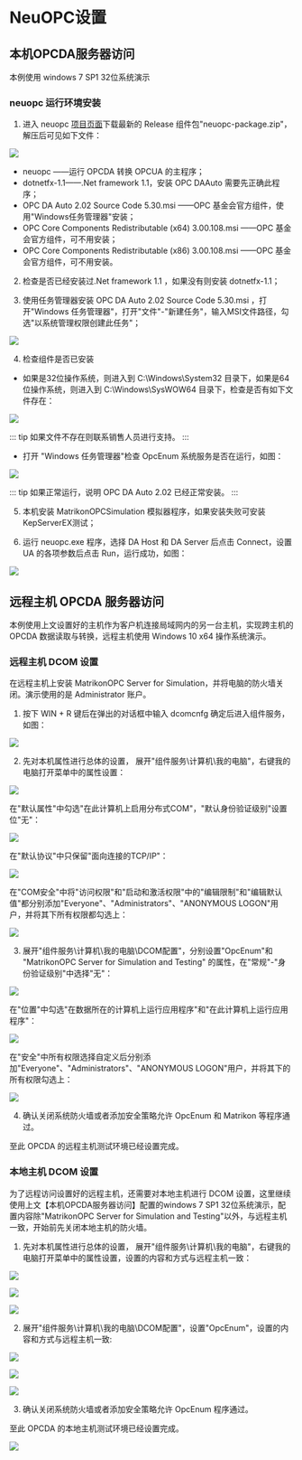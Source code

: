 # NeuOPC设置

## 本机OPCDA服务器访问

本例使用 windows 7 SP1 32位系统演示

### neuopc 运行环境安装

1. 进入 neuopc [项目页面](https://github.com/neugates/neuopc)下载最新的 Release 组件包"neuopc-package.zip"，解压后可见如下文件：

![](./assets-opcda/package.png)

* neuopc ——运行 OPCDA 转换 OPCUA 的主程序；
* dotnetfx-1.1——.Net framework 1.1，安装 OPC DAAuto 需要先正确此程序；
* OPC DA Auto 2.02 Source Code 5.30.msi ——OPC 基金会官方组件，使用"Windows任务管理器"安装；
* OPC Core Components Redistributable (x64) 3.00.108.msi ——OPC 基金会官方组件，可不用安装；
* OPC Core Components Redistributable (x86) 3.00.108.msi ——OPC 基金会官方组件，可不用安装。

2. 检查是否已经安装过.Net framework 1.1 ，如果没有则安装 dotnetfx-1.1；

3. 使用任务管理器安装 OPC DA Auto 2.02 Source Code 5.30.msi ，打开"Windows 任务管理器"，打开"文件"-"新建任务"，输入MSI文件路径，勾选"以系统管理权限创建此任务"；

![](./assets-opcda/install-auto.png)

4. 检查组件是否已安装

* 如果是32位操作系统，则进入到 C:\Windows\System32 目录下，如果是64位操作系统，则进入到 C:\Windows\SysWOW64 目录下，检查是否有如下文件存在：

![](assets-opcda/core-components.png)

::: tip
如果文件不存在则联系销售人员进行支持。
:::

* 打开 "Windows 任务管理器"检查 OpcEnum 系统服务是否在运行，如图：

![](./assets-opcda/opcenum.png)

::: tip
如果正常运行，说明 OPC DA Auto 2.02 已经正常安装。
:::

5. 本机安装 MatrikonOPCSimulation 模拟器程序，如果安装失败可安装KepServerEX测试；

6. 运行 neuopc.exe 程序，选择 DA Host 和 DA Server 后点击 Connect，设置 UA 的各项参数后点击 Run，运行成功，如图：

![](./assets-opcda/local-neuopc.png)

## 远程主机 OPCDA 服务器访问

本例使用上文设置好的主机作为客户机连接局域网内的另一台主机，实现跨主机的 OPCDA 数据读取与转换，远程主机使用 Windows 10 x64 操作系统演示。

### 远程主机 DCOM 设置

在远程主机上安装 MatrikonOPC Server for Simulation，并将电脑的防火墙关闭。演示使用的是 Administrator 账户。

1. 按下 WIN + R 键后在弹出的对话框中输入 dcomcnfg 确定后进入组件服务，如图：

![](./assets-opcda/comcnf.png)

2. 先对本机属性进行总体的设置， 展开"组件服务\计算机\我的电脑"，右键我的电脑打开菜单中的属性设置：

![](./assets-opcda/comcnf1.png)

在"默认属性"中勾选"在此计算机上启用分布式COM"，"默认身份验证级别"设置位"无"：

![](./assets-opcda/comcnf2.png)

在"默认协议"中只保留"面向连接的TCP/IP"：

![](./assets-opcda/comcnf3.png)

在"COM安全"中将"访问权限"和"启动和激活权限"中的"编辑限制"和"编辑默认值"都分别添加"Everyone"、"Administrators"、"ANONYMOUS LOGON"用户，并将其下所有权限都勾选上：

![](./assets-opcda/comcnf4.png)

3. 展开"组件服务\计算机\我的电脑\DCOM配置"，分别设置"OpcEnum"和 "MatrikonOPC Server for Simulation and Testing" 的属性，在"常规"-"身份验证级别"中选择"无"：

![](./assets-opcda/comcnf5.png)

在"位置"中勾选"在数据所在的计算机上运行应用程序"和"在此计算机上运行应用程序"：

![](./assets-opcda/comcnf6.png)

在"安全"中所有权限选择自定义后分别添加"Everyone"、"Administrators"、"ANONYMOUS LOGON"用户，并将其下的所有权限勾选上：

![](./assets-opcda/comcnf7.png)

4. 确认关闭系统防火墙或者添加安全策略允许 OpcEnum 和 Matrikon 等程序通过。

至此 OPCDA 的远程主机测试环境已经设置完成。

### 本地主机 DCOM 设置

为了远程访问设置好的远程主机，还需要对本地主机进行 DCOM 设置，这里继续使用上文【本机OPCDA服务器访问】配置的windows 7 SP1 32位系统演示，配置内容除"MatrikonOPC Server for Simulation and Testing"以外，与远程主机一致，开始前先关闭本地主机的防火墙。

1. 先对本机属性进行总体的设置， 展开"组件服务\计算机\我的电脑"，右键我的电脑打开菜单中的属性设置，设置的内容和方式与远程主机一致：

![](./assets-opcda/client-cfg1.png)

![](./assets-opcda/client-cfg2.png)

![](./assets-opcda/client-cfg3.png)

2. 展开"组件服务\计算机\我的电脑\DCOM配置"，设置"OpcEnum"，设置的内容和方式与远程主机一致:

![](./assets-opcda/client-cfg4.png)

![](./assets-opcda/client-cfg5.png)

![](./assets-opcda/client-cfg6.png)

3. 确认关闭系统防火墙或者添加安全策略允许 OpcEnum 程序通过。

至此 OPCDA 的本地主机测试环境已经设置完成。

![](./assets-opcda/client-worked.png)